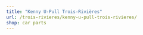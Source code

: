```yaml
---
title: "Kenny U-Pull Trois-Rivières"
url: /trois-rivieres/kenny-u-pull-trois-rivieres/
shop: car parts
---
```

